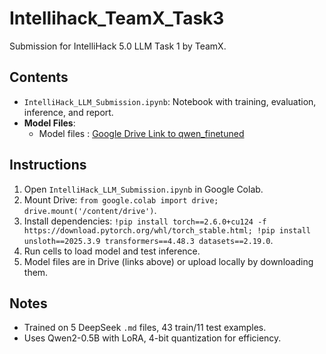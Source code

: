 # Intellihack_TeamX_Task3
Submission for IntelliHack 5.0 LLM Task 1 by TeamX.

## Contents
- `IntelliHack_LLM_Submission.ipynb`: Notebook with training, evaluation, inference, and report.
- **Model Files**:
  - Model files : [Google Drive Link to qwen_finetuned](https://drive.google.com/drive/folders/1iblM9GfxnS9642wwiQwTwystp5gmtzFg?usp=drive_link)

## Instructions
1. Open `IntelliHack_LLM_Submission.ipynb` in Google Colab.
2. Mount Drive: `from google.colab import drive; drive.mount('/content/drive')`.
3. Install dependencies: `!pip install torch==2.6.0+cu124 -f https://download.pytorch.org/whl/torch_stable.html; !pip install unsloth==2025.3.9 transformers==4.48.3 datasets==2.19.0`.
4. Run cells to load model and test inference.
5. Model files are in Drive (links above) or upload locally by downloading them.

## Notes
- Trained on 5 DeepSeek `.md` files, 43 train/11 test examples.
- Uses Qwen2-0.5B with LoRA, 4-bit quantization for efficiency.
